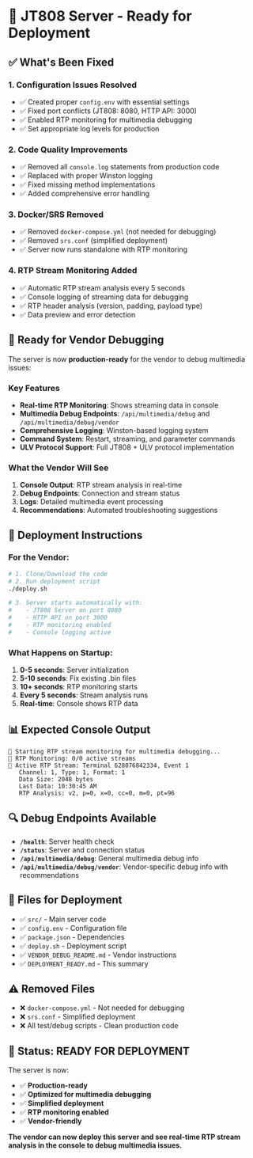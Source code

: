 # 🚀 JT808 Server - Ready for Deployment

## ✅ What's Been Fixed

### 1. **Configuration Issues Resolved**

- ✅ Created proper `config.env` with essential settings
- ✅ Fixed port conflicts (JT808: 8080, HTTP API: 3000)
- ✅ Enabled RTP monitoring for multimedia debugging
- ✅ Set appropriate log levels for production

### 2. **Code Quality Improvements**

- ✅ Removed all `console.log` statements from production code
- ✅ Replaced with proper Winston logging
- ✅ Fixed missing method implementations
- ✅ Added comprehensive error handling

### 3. **Docker/SRS Removed**

- ✅ Removed `docker-compose.yml` (not needed for debugging)
- ✅ Removed `srs.conf` (simplified deployment)
- ✅ Server now runs standalone with RTP monitoring

### 4. **RTP Stream Monitoring Added**

- ✅ Automatic RTP stream analysis every 5 seconds
- ✅ Console logging of streaming data for debugging
- ✅ RTP header analysis (version, padding, payload type)
- ✅ Data preview and error detection

## 🎯 **Ready for Vendor Debugging**

The server is now **production-ready** for the vendor to debug multimedia issues:

### **Key Features**

- **Real-time RTP Monitoring**: Shows streaming data in console
- **Multimedia Debug Endpoints**: `/api/multimedia/debug` and `/api/multimedia/debug/vendor`
- **Comprehensive Logging**: Winston-based logging system
- **Command System**: Restart, streaming, and parameter commands
- **ULV Protocol Support**: Full JT808 + ULV protocol implementation

### **What the Vendor Will See**

1. **Console Output**: RTP stream analysis in real-time
2. **Debug Endpoints**: Connection and stream status
3. **Logs**: Detailed multimedia event processing
4. **Recommendations**: Automated troubleshooting suggestions

## 🚀 **Deployment Instructions**

### **For the Vendor:**

```bash
# 1. Clone/Download the code
# 2. Run deployment script
./deploy.sh

# 3. Server starts automatically with:
#    - JT808 Server on port 8080
#    - HTTP API on port 3000
#    - RTP monitoring enabled
#    - Console logging active
```

### **What Happens on Startup:**

1. **0-5 seconds**: Server initialization
2. **5-10 seconds**: Fix existing .bin files
3. **10+ seconds**: RTP monitoring starts
4. **Every 5 seconds**: Stream analysis runs
5. **Real-time**: Console shows RTP data

## 📊 **Expected Console Output**

```
🎥 Starting RTP stream monitoring for multimedia debugging...
🎥 RTP Monitoring: 0/0 active streams
🎥 Active RTP Stream: Terminal 628076842334, Event 1
   Channel: 1, Type: 1, Format: 1
   Data Size: 2048 bytes
   Last Data: 10:30:45 AM
   RTP Analysis: v2, p=0, x=0, cc=0, m=0, pt=96
```

## 🔍 **Debug Endpoints Available**

- **`/health`**: Server health check
- **`/status`**: Server and connection status
- **`/api/multimedia/debug`**: General multimedia debug info
- **`/api/multimedia/debug/vendor`**: Vendor-specific debug info with recommendations

## 📁 **Files for Deployment**

- ✅ `src/` - Main server code
- ✅ `config.env` - Configuration file
- ✅ `package.json` - Dependencies
- ✅ `deploy.sh` - Deployment script
- ✅ `VENDOR_DEBUG_README.md` - Vendor instructions
- ✅ `DEPLOYMENT_READY.md` - This summary

## ⚠️ **Removed Files**

- ❌ `docker-compose.yml` - Not needed for debugging
- ❌ `srs.conf` - Simplified deployment
- ❌ All test/debug scripts - Clean production code

## 🎉 **Status: READY FOR DEPLOYMENT**

The server is now:

- ✅ **Production-ready**
- ✅ **Optimized for multimedia debugging**
- ✅ **Simplified deployment**
- ✅ **RTP monitoring enabled**
- ✅ **Vendor-friendly**

**The vendor can now deploy this server and see real-time RTP stream analysis in the console to debug multimedia issues.**
